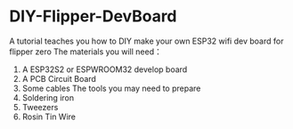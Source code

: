 # DIY-Flipper-DevBoard
A tutorial teaches you how to DIY make your own ESP32 wifi dev board for flipper zero
The materials you will need：
1. A ESP32S2 or ESPWROOM32 develop board
2. A PCB Circuit Board
3. Some cables
The tools you may need to prepare
1. Soldering iron
2. Tweezers
3. Rosin Tin Wire
